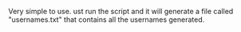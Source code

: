 Very simple to use. ust run the script and it will generate a file called "usernames.txt" that contains all the usernames generated.
